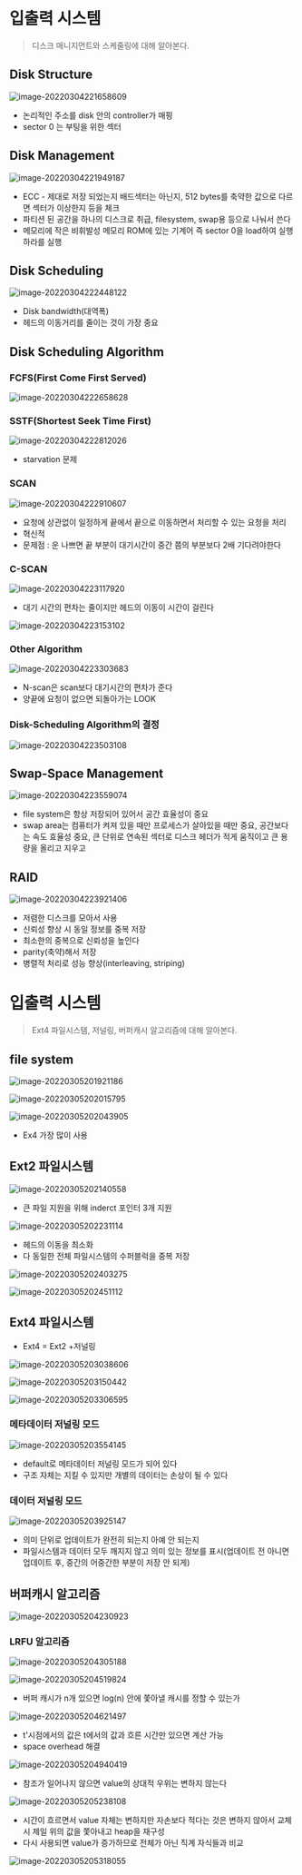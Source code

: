 # 입출력 시스템

>  디스크 매니지먼트와 스케줄링에 대해 알아본다.

## Disk Structure

![image-20220304221658609](11_입출력_시스템.assets/image-20220304221658609.png)

- 논리적인 주소를 disk 안의 controller가 매핑
- sector 0 는 부팅을 위한 섹터

## Disk Management

![image-20220304221949187](11_입출력_시스템.assets/image-20220304221949187.png)

- ECC - 제대로 저장 되었는지 배드섹터는 아닌지, 512 bytes를 축약한 값으로 다르면 섹터가 이상한지 등을 체크
- 파티션 된 공간을 하나의 디스크로 취급, filesystem, swap용 등으로 나눠서 쓴다
- 메모리에  작은 비휘발성 메모리 ROM에 있는 기계어 즉 sector 0을 load하여 실행하라를 실행



## Disk Scheduling

![image-20220304222448122](11_입출력_시스템.assets/image-20220304222448122.png)

- Disk bandwidth(대역폭)
- 헤드의 이동거리를 줄이는 것이 가장 중요

## Disk Scheduling Algorithm

### FCFS(First Come First Served)

![image-20220304222658628](11_입출력_시스템.assets/image-20220304222658628.png)



### SSTF(Shortest Seek Time First)

![image-20220304222812026](11_입출력_시스템.assets/image-20220304222812026.png)

- starvation 문제

### SCAN

![image-20220304222910607](11_입출력_시스템.assets/image-20220304222910607.png)

- 요청에 상관없이 일정하게 끝에서 끝으로 이동하면서 처리할 수 있는 요청을 처리
- 혁신적
- 문제점 : 운 나쁘면 끝 부분이 대기시간이 중간 쯤의 부분보다 2배 기다려야한다



### C-SCAN

![image-20220304223117920](11_입출력_시스템.assets/image-20220304223117920.png)

- 대기 시간의 편차는 줄이지만 헤드의 이동이 시간이 걸린다

![image-20220304223153102](11_입출력_시스템.assets/image-20220304223153102.png)



### Other Algorithm

![image-20220304223303683](11_입출력_시스템.assets/image-20220304223303683.png)

- N-scan은 scan보다 대기시간의 편차가 준다
- 양끝에 요청이 없으면 되돌아가는 LOOK

### Disk-Scheduling Algorithm의 결정

![image-20220304223503108](11_입출력_시스템.assets/image-20220304223503108.png)



## Swap-Space Management

![image-20220304223559074](11_입출력_시스템.assets/image-20220304223559074.png)

- file system은 항상 저장되어 있어서 공간 효율성이 중요
- swap area는 컴퓨터가 켜져 있을 때만 프로세스가 살아있을 때만 중요, 공간보다는 속도 효율성 중요, 큰 단위로 연속된 섹터로 디스크 헤더가 적게 움직이고 큰 용량을 올리고 지우고



## RAID

![image-20220304223921406](11_입출력_시스템.assets/image-20220304223921406.png)

- 저렴한 디스크를 모아서 사용
- 신뢰성 향상 시 동일 정보를 중복 저장
- 최소한의 중복으로 신뢰성을 높인다
- parity(축약)해서 저장
- 병렬적 처리로 성능 향상(interleaving, striping)



# 입출력 시스템

>  Ext4 파일시스템, 저널링, 버퍼캐시 알고리즘에 대해 알아본다.

## file system

![image-20220305201921186](11_입출력_시스템.assets/image-20220305201921186.png)

![image-20220305202015795](11_입출력_시스템.assets/image-20220305202015795.png)

![image-20220305202043905](11_입출력_시스템.assets/image-20220305202043905.png)

- Ex4 가장 많이 사용



## Ext2 파일시스템

![image-20220305202140558](11_입출력_시스템.assets/image-20220305202140558.png)

- 큰 파일 지원을 위해 inderct 포인터 3개 지원

![image-20220305202231114](11_입출력_시스템.assets/image-20220305202231114.png)

- 헤드의 이동을 최소화
- 다 동일한 전체 파일시스템의 수퍼블럭을 중복 저장

![image-20220305202403275](11_입출력_시스템.assets/image-20220305202403275.png)

![image-20220305202451112](11_입출력_시스템.assets/image-20220305202451112.png)

## Ext4 파일시스템

- Ext4 = Ext2 +저널링

![image-20220305203038606](11_입출력_시스템.assets/image-20220305203038606.png)

![image-20220305203150442](11_입출력_시스템.assets/image-20220305203150442.png)

![image-20220305203306595](11_입출력_시스템.assets/image-20220305203306595.png)

### 메타데이터 저널링 모드

![image-20220305203554145](11_입출력_시스템.assets/image-20220305203554145.png)

- default로 메타데이터 저널링 모드가 되어 있다
- 구조 자체는 지킬 수 있지만 개별의 데이터는 손상이 될 수 있다

### 데이터 저널링 모드

![image-20220305203925147](11_입출력_시스템.assets/image-20220305203925147.png)

- 의미 단위로 업데이트가 완전히 되는지 아예 안 되는지
- 파일시스템과 데이터 모두 깨지지 않고 의미 있는 정보를 표시(업데이트 전 아니면 업데이트 후, 중간의 어중간한 부분이 저장 안 되게)



## 버퍼캐시 알고리즘

![image-20220305204230923](11_입출력_시스템.assets/image-20220305204230923.png)

### LRFU 알고리즘

![image-20220305204305188](11_입출력_시스템.assets/image-20220305204305188.png)

![image-20220305204519824](11_입출력_시스템.assets/image-20220305204519824.png)

- 버퍼 캐시가 n개 있으면 log(n) 안에 쫓아낼 캐시를 정할 수 있는가

![image-20220305204621497](11_입출력_시스템.assets/image-20220305204621497.png)

- t'시점에서의 값은 t에서의 값과 흐른 시간만 있으면 계산 가능
- space overhead 해결

![image-20220305204940419](11_입출력_시스템.assets/image-20220305204940419.png)

- 참조가 일어나지 않으면 value의 상대적 우위는 변하지 않는다

![image-20220305205238108](11_입출력_시스템.assets/image-20220305205238108.png)

- 시간이 흐르면서 value 자체는 변하지만 자손보다 적다는 것은 변하지 않아서 교체 시 제일 위의 값을 쫓아내고 heap을 재구성
- 다시 사용되면 value가 증가하므로 전체가 아닌 직계 자식들과 비교

![image-20220305205318055](11_입출력_시스템.assets/image-20220305205318055.png)
